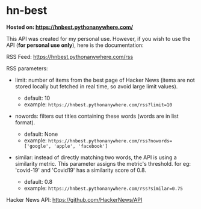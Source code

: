 # hn-best

**Hosted on: https://hnbest.pythonanywhere.com/**

This API was created for my personal use. However, if you wish to use the API (**for personal use only**), here is the documentation:

RSS Feed: https://hnbest.pythonanywhere.com/rss

RSS parameters:
  
  - limit: number of items from the best page of Hacker News (items are not stored locally but fetched in real time, so avoid large limit values).
    - default: 10
    - example: `https://hnbest.pythonanywhere.com/rss?limit=10`

  - nowords: filters out titles containing these words (words are in list format).
    - default: None
    - example: `https://hnbest.pythonanywhere.com/rss?nowords=['google', 'apple', 'facebook']`

  - similar: instead of directly matching two words, the API is using a similarity metric. This parameter assigns the metric's threshold. for eg: 'covid-19' and 'Covid19' has a similarity score of 0.8.
    - default: 0.8
    - example: `https://hnbest.pythonanywhere.com/rss?similar=0.75`
    
Hacker News API: https://github.com/HackerNews/API
